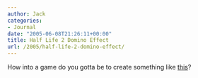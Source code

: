 ```yaml
---
author: Jack
categories:
- Journal
date: "2005-06-08T21:26:11+00:00"
title: Half Life 2 Domino Effect
url: /2005/half-life-2-domino-effect/
---
```


How into a game do you gotta be to create something like [this][1]?

 [1]: http://www.big-boys.com/articles/halfdomino.html